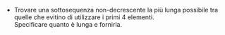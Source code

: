 - Trovare una sottosequenza non-decrescente la più lunga possibile tra quelle che evitino di utilizzare i primi 4 elementi.
 \
Specificare quanto è lunga e fornirla.
